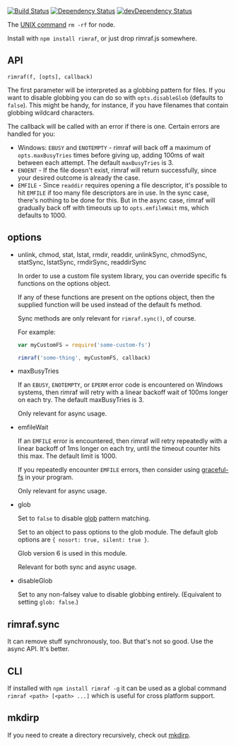 [![Build Status](https://travis-ci.org/isaacs/rimraf.svg?branch=master)](https://travis-ci.org/isaacs/rimraf) [![Dependency Status](https://david-dm.org/isaacs/rimraf.svg)](https://david-dm.org/isaacs/rimraf) [![devDependency Status](https://david-dm.org/isaacs/rimraf/dev-status.svg)](https://david-dm.org/isaacs/rimraf#info=devDependencies)

The [UNIX command](http://en.wikipedia.org/wiki/Rm_(Unix)) `rm -rf` for node.

Install with `npm install rimraf`, or just drop rimraf.js somewhere.

## API

`rimraf(f, [opts], callback)`

The first parameter will be interpreted as a globbing pattern for files. If you
want to disable globbing you can do so with `opts.disableGlob` (defaults to
`false`). This might be handy, for instance, if you have filenames that contain
globbing wildcard characters.

The callback will be called with an error if there is one. Certain
errors are handled for you:

* Windows: `EBUSY` and `ENOTEMPTY` - rimraf will back off a maximum of
  `opts.maxBusyTries` times before giving up, adding 100ms of wait
  between each attempt. The default `maxBusyTries` is 3.
* `ENOENT` - If the file doesn't exist, rimraf will return
  successfully, since your desired outcome is already the case.
* `EMFILE` - Since `readdir` requires opening a file descriptor, it's
  possible to hit `EMFILE` if too many file descriptors are in use.
  In the sync case, there's nothing to be done for this. But in the
  async case, rimraf will gradually back off with timeouts up to
  `opts.emfileWait` ms, which defaults to 1000.

## options

* unlink, chmod, stat, lstat, rmdir, readdir,
  unlinkSync, chmodSync, statSync, lstatSync, rmdirSync, readdirSync

  In order to use a custom file system library, you can override
  specific fs functions on the options object.

  If any of these functions are present on the options object, then
  the supplied function will be used instead of the default fs
  method.

  Sync methods are only relevant for `rimraf.sync()`, of course.

  For example:

    ```javascript
    var myCustomFS = require('some-custom-fs')

    rimraf('some-thing', myCustomFS, callback)
    ```

* maxBusyTries

  If an `EBUSY`, `ENOTEMPTY`, or `EPERM` error code is encountered
  on Windows systems, then rimraf will retry with a linear backoff
  wait of 100ms longer on each try. The default maxBusyTries is 3.

  Only relevant for async usage.

* emfileWait

  If an `EMFILE` error is encountered, then rimraf will retry
  repeatedly with a linear backoff of 1ms longer on each try, until
  the timeout counter hits this max. The default limit is 1000.

  If you repeatedly encounter `EMFILE` errors, then consider using
  [graceful-fs](http://npm.im/graceful-fs) in your program.

  Only relevant for async usage.

* glob

  Set to `false` to disable [glob](http://npm.im/glob) pattern
  matching.

  Set to an object to pass options to the glob module. The default
  glob options are `{ nosort: true, silent: true }`.

  Glob version 6 is used in this module.

  Relevant for both sync and async usage.

* disableGlob

  Set to any non-falsey value to disable globbing entirely.
  (Equivalent to setting `glob: false`.)

## rimraf.sync

It can remove stuff synchronously, too. But that's not so good. Use
the async API. It's better.

## CLI

If installed with `npm install rimraf -g` it can be used as a global
command `rimraf <path> [<path> ...]` which is useful for cross platform support.

## mkdirp

If you need to create a directory recursively, check out
[mkdirp](https://github.com/substack/node-mkdirp).

